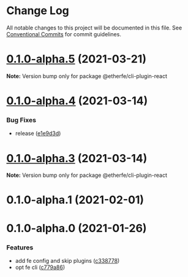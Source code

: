 # Change Log

All notable changes to this project will be documented in this file.
See [Conventional Commits](https://conventionalcommits.org) for commit guidelines.

# [0.1.0-alpha.5](https://github.com/nolonger21/fe-cli/compare/@etherfe/cli-plugin-react@0.1.0-alpha.4...@etherfe/cli-plugin-react@0.1.0-alpha.5) (2021-03-21)

**Note:** Version bump only for package @etherfe/cli-plugin-react





# [0.1.0-alpha.4](https://github.com/nolonger21/fe-cli/compare/@etherfe/cli-plugin-react@0.1.0-alpha.2...@etherfe/cli-plugin-react@0.1.0-alpha.4) (2021-03-14)


### Bug Fixes

* release ([e1e9d3d](https://github.com/nolonger21/fe-cli/commit/e1e9d3dad825fb9bfa26e3a2352c92e216c84dbb))





# [0.1.0-alpha.3](https://github.com/nolonger21/fe-cli/compare/@etherfe/cli-plugin-react@0.1.0-alpha.2...@etherfe/cli-plugin-react@0.1.0-alpha.3) (2021-03-14)

**Note:** Version bump only for package @etherfe/cli-plugin-react





# 0.1.0-alpha.1 (2021-02-01)



# 0.1.0-alpha.0 (2021-01-26)


### Features

* add fe config and skip plugins ([c338778](https://github.com/nolonger21/fe-cli/commits/c33877882005ffb72516b13daeeddcedb46821f9))
* opt fe cli ([c779a86](https://github.com/nolonger21/fe-cli/commits/c779a86e75af96c818185f4f6c9c5524aec9f2d9))
